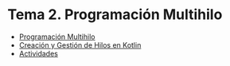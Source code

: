 # Tema 2. Programación Multihilo

- [Programación Multihilo](ProgramaciónMultihilo.md)
- [Creación y Gestión de Hilos en Kotlin](CreaciónGestiónHilos.md)
- [Actividades](Actividades.md)
